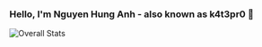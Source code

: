 ### Hello, I'm Nguyen Hung Anh - also known as k4t3pr0 👋
![Overall Stats](https://github-readme-stats.vercel.app/api?username=k4t3pr0_private=true&show_icons=true&hide=contribs)
